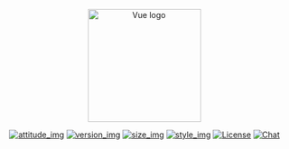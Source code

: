 <p align="center"><a href="#" target="_blank" rel="noopener noreferrer"><img width="200" src="https://s1.ax1x.com/2018/11/24/FFn8zT.png" alt="Vue logo"></a></p>
<p align="center">
  <a href="#"><img src="https://img.shields.io/badge/join-welcome-brightgreen.svg" alt="attitude_img"></a>
  <a href="#"><img src="https://img.shields.io/badge/version-1.0-orange.svg" alt="version_img"></a>
  <a href="#"><img src="https://img.shields.io/badge/uncompres%20size-12k-red.svg" alt="size_img"></a>
  <a href="#"><img src="https://img.shields.io/badge/style-fic%20design-yellow.svg" alt="style_img"></a>
  <a href="#"><img src="https://img.shields.io/badge/license-MIT-blue.svg" alt="License"></a>
  <a href="#"><img src="https://img.shields.io/badge/update-weekly-lightgrey.svg" alt="Chat"></a>
</p>
